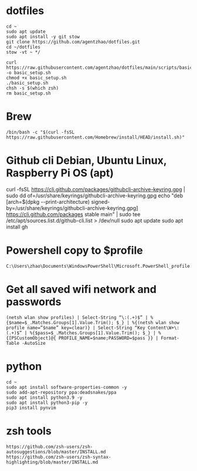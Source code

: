 # dotfiles

```
cd ~
sudo apt update
sudo apt install -y git stow
git clone https://github.com/agentzhao/dotfiles.git
cd ~/dotfiles
stow -vt ~ */

curl https://raw.githubusercontent.com/agentzhao/dotfiles/main/scripts/basic_setup.sh -o basic_setup.sh
chmod +x basic_setup.sh
./basic_setup.sh
chsh -s $(which zsh)
rm basic_setup.sh
```

# Brew

```
/bin/bash -c "$(curl -fsSL https://raw.githubusercontent.com/Homebrew/install/HEAD/install.sh)"
```

# Github cli Debian, Ubuntu Linux, Raspberry Pi OS (apt)

curl -fsSL https://cli.github.com/packages/githubcli-archive-keyring.gpg | sudo dd of=/usr/share/keyrings/githubcli-archive-keyring.gpg
echo "deb [arch=$(dpkg --print-architecture) signed-by=/usr/share/keyrings/githubcli-archive-keyring.gpg] https://cli.github.com/packages stable main" | sudo tee /etc/apt/sources.list.d/github-cli.list > /dev/null
sudo apt update
sudo apt install gh

# Powershell copy to $profile

```
C:\Users\zhao\Documents\WindowsPowerShell\Microsoft.PowerShell_profile.ps1
```

# Get all saved wifi network and passwords

```
(netsh wlan show profiles) | Select-String “\:(.+)$” | %{$name=$_.Matches.Groups[1].Value.Trim(); $_} | %{(netsh wlan show profile name=”$name” key=clear)} | Select-String “Key Content\W+\:(.+)$” | %{$pass=$_.Matches.Groups[1].Value.Trim(); $_} | %{[PSCustomObject]@{ PROFILE_NAME=$name;PASSWORD=$pass }} | Format-Table -AutoSize
```

# python

```
cd ~
sudo apt install software-properties-common -y
sudo add-apt-repository ppa:deadsnakes/ppa
sudo apt install python3.9 -y
sudo apt install python3-pip -y
pip3 install pynvim
```

# zsh tools

```
https://github.com/zsh-users/zsh-autosuggestions/blob/master/INSTALL.md
https://github.com/zsh-users/zsh-syntax-highlighting/blob/master/INSTALL.md
```
